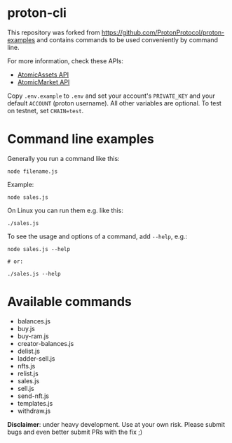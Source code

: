 # proton-cli

This repository was forked from https://github.com/ProtonProtocol/proton-examples and contains commands to be used conveniently by command line.

For more information, check these APIs:
- [AtomicAssets API](https://proton.api.atomicassets.io/atomicassets/docs/swagger/)
- [AtomicMarket API](https://proton.api.atomicassets.io/atomicmarket/docs/swagger/)

Copy `.env.example` to `.env` and set your account's `PRIVATE_KEY` and your default `ACCOUNT` (proton username). All other variables are optional. To test on testnet, set `CHAIN=test`.

# Command line examples

Generally you run a command like this:
```
node filename.js
```

Example:
```
node sales.js
```

On Linux you can run them e.g. like this:
```
./sales.js
```

To see the usage and options of a command, add `--help`, e.g.:
```
node sales.js --help

# or:

./sales.js --help
```

# Available commands

- balances.js
- buy.js
- buy-ram.js
- creator-balances.js
- delist.js
- ladder-sell.js
- nfts.js
- relist.js
- sales.js
- sell.js
- send-nft.js
- templates.js
- withdraw.js

**Disclaimer**: under heavy development. Use at your own risk. Please submit bugs and even better submit PRs with the fix ;)